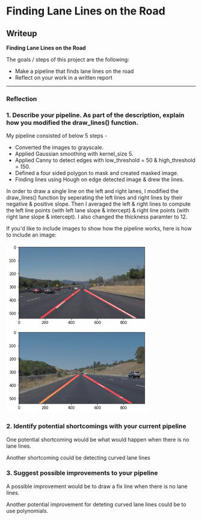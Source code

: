 # **Finding Lane Lines on the Road** 

## Writeup


**Finding Lane Lines on the Road**

The goals / steps of this project are the following:
* Make a pipeline that finds lane lines on the road
* Reflect on your work in a written report


[//]: # (Image References)

[image1]: ./examples/grayscale.jpg "Grayscale"

---

### Reflection

### 1. Describe your pipeline. As part of the description, explain how you modified the draw_lines() function.

My pipeline consisted of below 5 steps - 
- Converted the images to grayscale.
- Applied Gaussian smoothing with kernel_size 5.
- Applied Canny to detect edges with low_threshold = 50 & high_threshold = 150.
- Defined a four sided polygon to mask and created masked image.
- Finding lines using Hough on edge detected image & drew the lines.

In order to draw a single line on the left and right lanes, I modified the draw_lines() function by seperating the left lines and right lines by their negative & positive slope. Then I averaged the left & right lines to compute the left line points (with left lane slope & intercept) & right line points (with right lane slope & intercept). I also changed the thickness paramter to 12.

If you'd like to include images to show how the pipeline works, here is how to include an image: 

![solidWhiteCurve](/test_images_output/solidWhiteCurve.png)![solidYellowCurve](/test_images_output/solidYellowCurve.png)


### 2. Identify potential shortcomings with your current pipeline


One potential shortcoming would be what would happen when there is no lane lines.

Another shortcoming could be detecting curved lane lines


### 3. Suggest possible improvements to your pipeline

A possible improvement would be to draw a fix line when there is no lane lines.

Another potential improvement for deteting curved lane lines could be to use polynomials.
